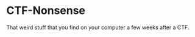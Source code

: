 CTF-Nonsense
============

That weird stuff that you find on your computer a few weeks after a CTF.
